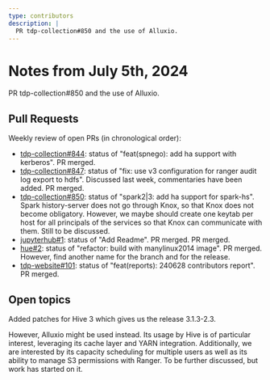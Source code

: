 ```yaml
---
type: contributors
description: |
  PR tdp-collection#850 and the use of Alluxio.
---
```


# Notes from July 5th, 2024

PR tdp-collection#850 and the use of Alluxio.

## Pull Requests

Weekly review of open PRs (in chronological order):

- [tdp-collection#844](https://github.com/TOSIT-IO/tdp-collection/pull/844): status of "feat(spnego): add ha support with kerberos". PR merged.
- [tdp-collection#847](https://github.com/TOSIT-IO/tdp-collection/pull/847): status of "fix: use v3 configuration for ranger audit log export to hdfs". Discussed last week, commentaries have been added. PR merged.
- [tdp-collection#850](https://github.com/TOSIT-IO/tdp-collection/pull/850): status of "spark2|3: add ha support for spark-hs". Spark history-server does not go through Knox, so that Knox does not become obligatory. However, we maybe should create one keytab per host for all principals of the services so that Knox can communicate with them. Still to be discussed.
- [jupyterhub#1](https://github.com/TOSIT-IO/jupyterhub/pull/1): status of "Add Readme". PR merged. PR merged.
- [hue#2](https://github.com/TOSIT-IO/hue/pull/2): status of "refactor: build with manylinux2014 image". PR merged. However, find another name for the branch and for the release.
- [tdp-website#101](https://github.com/TOSIT-IO/tdp-website/pull/101): status of "feat(reports): 240628 contributors report". PR merged.

## Open topics

Added patches for Hive 3 which gives us the release 3.1.3-2.3.

However, Alluxio might be used instead. Its usage by Hive is of particular interest, leveraging its cache layer and YARN integration. Additionally, we are interested by its capacity scheduling for multiple users as well as its ability to manage S3 permissions with Ranger. To be further discussed, but work has started on it.
